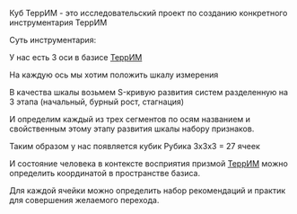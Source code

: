 Куб ТеррИМ - это исследовательский проект по созданию конкретного инструментария ТеррИМ

Суть инструментария:

У нас есть 3 оси в базисе [ТеррИМ](Тезаурус/ТеррИМ.md)

На каждую ось мы хотим положить шкалу измерения 

В качества шкалы возьмем S-кривую развития систем разделенную на 3 этапа (начальный, бурный рост, стагнация)

И определим каждый из трех сегментов по осям названием и свойственным этому этапу развития шкалы набору признаков. 

Таким образом у нас появляется кубик Рубика 3х3х3 = 27 ячеек 

И состояние человека в контексте восприятия призмой [ТеррИМ](Тезаурус/ТеррИМ.md) можно определить координатой в пространстве базиса. 

Для каждой ячейки можно определить набор рекомендаций и практик для совершения желаемого перехода.

